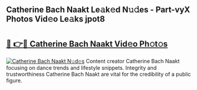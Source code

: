 ## Catherine Bach Naakt Le𝚊k𝚎d N𝚞𝚍es - Part-vyX Photos Vid𝚎o Le𝚊ks jpot8

# <h2><a href="http://fb8e8p.evod.top/?m=Catherine+Bach+Naakt">🔗 👉🔴 Catherine Bach Naakt Vid𝚎o Ph𝚘t𝚘s</a></h2>

[![Catherine Bach Naakt N𝚞d𝚎s](https://i.imgur.com/8V9OHl7.gif)](http://fb8e8p.evod.top/?m=Catherine+Bach+Naakt)
Content creator Catherine Bach Naakt focusing on dance trends and lifestyle snippets. Integrity and trustworthiness Catherine Bach Naakt are vital for the credibility of a public figure. 
